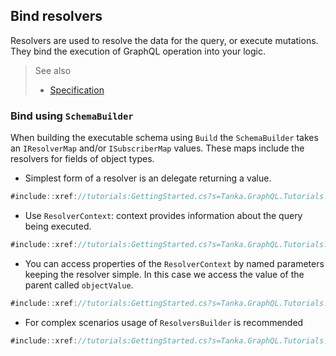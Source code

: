 ## Bind resolvers

Resolvers are used to resolve the data for the query, or execute mutations. They bind the execution of
GraphQL operation into your logic.

> See also
>
> - [Specification](https://graphql.github.io/graphql-spec/June2018/#sec-Value-Resolution)


### Bind using `SchemaBuilder`

When building the executable schema using `Build` the `SchemaBuilder` takes an `IResolverMap` and/or `ISubscriberMap` values. These
maps include the resolvers for fields of object types. 

+ Simplest form of a resolver is an delegate returning a value.

```csharp
#include::xref://tutorials:GettingStarted.cs?s=Tanka.GraphQL.Tutorials.GettingStarted.GettingStarted.Part2_BindResolvers_ReturnValue
```


+ Use `ResolverContext`: context provides information about the query being executed.

```csharp
#include::xref://tutorials:GettingStarted.cs?s=Tanka.GraphQL.Tutorials.GettingStarted.GettingStarted.Part2_BindResolvers_UseContext
```


+ You can access properties of the `ResolverContext` by named parameters keeping the resolver simple. In this case we access
the value of the parent called `objectValue`.

```csharp
#include::xref://tutorials:GettingStarted.cs?s=Tanka.GraphQL.Tutorials.GettingStarted.GettingStarted.Part2_BindResolvers_ObjectValue
```

+ For complex scenarios usage of `ResolversBuilder` is recommended

```csharp
#include::xref://tutorials:GettingStarted.cs?s=Tanka.GraphQL.Tutorials.GettingStarted.GettingStarted.Part2_BindResolvers_ResolversBuilder
```